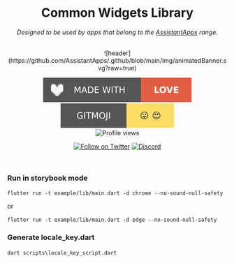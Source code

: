 <div align="center">
  
  # Common Widgets Library
  _Designed to be used by apps that belong to the [AssistantApps](https://assistantapps.com) range._
  
  <br />  
  ![header](https://github.com/AssistantApps/.github/blob/main/img/animatedBanner.svg?raw=true) 
  
  <br />
  
  ![madeWithLove](https://github.com/AssistantApps/.github/blob/main/badges/made-with-love.svg)
  ![gitmoji](https://github.com/AssistantApps/.github/blob/main/badges/gitmoji.svg?raw=true)<br />
  ![Profile views](https://komarev.com/ghpvc/?username=AssistantApps&color=green&style=for-the-badge)

  [![Follow on Twitter](https://img.shields.io/twitter/follow/AssistantApps?color=%231d9bf0&style=for-the-badge)][assistantAppsTwitter]
  [![Discord](https://img.shields.io/discord/625007826913198080?style=for-the-badge)][discord]
  
  <br /> 
</div>

### Run in storybook mode
```
flutter run -t example/lib/main.dart -d chrome --no-sound-null-safety
```
or
```
flutter run -t example/lib/main.dart -d edge --no-sound-null-safety
```

### Generate locale_key.dart
```
dart scripts\locale_key_script.dart
```

[assistantAppsTwitter]: https://twitter.com/AssistantApps?ref=AssistantAppsGithub
[discord]: https://assistantapps.com/discord?ref=AssistantAppsGithub
